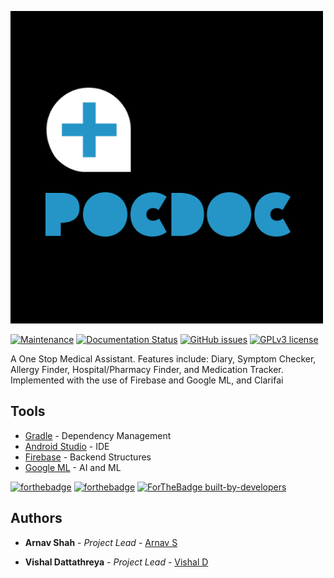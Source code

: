 [![Logo](/.github/Untitled%20design%20(3).png)](https://github.com/arnavs-0/PocDoc)


[![Maintenance](https://img.shields.io/badge/Maintained%3F-yes-green.svg)](https://GitHub.com/arnavs-0/CongressionalAppChallengeV001/graphs/commit-activity)
[![Documentation Status](https://readthedocs.org/projects/ansicolortags/badge/?version=latest)](http://ansicolortags.readthedocs.io/?badge=latest)
[![GitHub issues](https://img.shields.io/github/issues/Naereen/StrapDown.js.svg)](https://GitHub.com/arnavs-0/CongressionalAppChallengeV001/issues/)
[![GPLv3 license](https://img.shields.io/badge/License-GPLv3-blue.svg)](http://perso.crans.org/besson/LICENSE.html)



A One Stop Medical Assistant. Features include: Diary, Symptom Checker, Allergy Finder, Hospital/Pharmacy Finder, and Medication Tracker. Implemented with the use of Firebase and Google ML, and Clarifai




## Tools

* [Gradle](https://gradle.org/) - Dependency Management
* [Android Studio](https://developer.android.com/studio) - IDE
* [Firebase](https://rometools.github.io/rome/) - Backend Structures
* [Google ML](https://developers.google.com/ml-kit) - AI and ML

[![forthebadge](https://forthebadge.com/images/badges/built-for-android.svg)](https://forthebadge.com)
[![forthebadge](https://forthebadge.com/images/badges/made-with-java.svg)](https://forthebadge.com)
[![ForTheBadge built-by-developers](http://ForTheBadge.com/images/badges/built-by-developers.svg)](https://GitHub.com/arnavs-0/)



## Authors

* **Arnav Shah** - *Project Lead* - [Arnav S](https://github.com/arnavs-0)

* **Vishal Dattathreya** - *Project Lead* - [Vishal D](https://github.com/cmdvmd)


